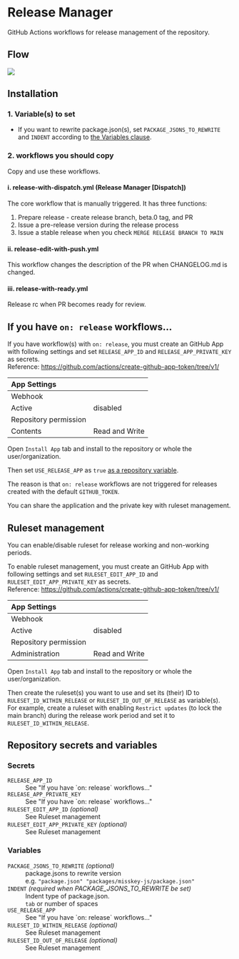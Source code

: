 # Release Manager
GitHub Actions workflows for release management of the repository. 

## Flow
![](flow.png)

## Installation
### 1. Variable(s) to set
- If you want to rewrite package.json(s), set `PACKAGE_JSONS_TO_REWRITE` and `INDENT` according to [the Variables clause](#variables).

### 2. workflows you should copy
Copy and use these workflows.

#### ⅰ. release-with-dispatch.yml (Release Manager [Dispatch])
The core workflow that is manually triggered. It has three functions:

1. Prepare release - create release branch, beta.0 tag, and PR
2. Issue a pre-release version during the release process
3. Issue a stable release when you check `MERGE RELEASE BRANCH TO MAIN`

#### ⅱ. release-edit-with-push.yml
This workflow changes the description of the PR when CHANGELOG.md is changed.

#### ⅲ. release-with-ready.yml
Release rc when PR becomes ready for review.

## If you have `on: release` workflows...
If you have workflow(s) with `on: release`, you must create an GitHub App with following settings and set `RELEASE_APP_ID` and `RELEASE_APP_PRIVATE_KEY` as secrets.  
Reference: https://github.com/actions/create-github-app-token/tree/v1/

|App Settings||
|:--|:--|
|Webhook||
|Active|disabled|
|Repository permission||
|Contents|Read and Write|

Open `Install App` tab and install to the repository or whole the user/organization.

Then set `USE_RELEASE_APP` as `true` [as a repository variable](https://docs.github.com/en/actions/learn-github-actions/variables#creating-configuration-variables-for-a-repository).

The reason is that `on: release` workflows are not triggered for releases created with the default `GITHUB_TOKEN`.

You can share the application and the private key with ruleset management.

## Ruleset management
You can enable/disable ruleset for release working and non-working periods.

To enable ruleset management, you must create an GitHub App with following settings and set `RULESET_EDIT_APP_ID` and `RULESET_EDIT_APP_PRIVATE_KEY` as secrets.  
Reference: https://github.com/actions/create-github-app-token/tree/v1/

|App Settings||
|:--|:--|
|Webhook||
|Active|disabled|
|Repository permission||
|Administration|Read and Write|

Open `Install App` tab and install to the repository or whole the user/organization.

Then create the ruleset(s) you want to use and set its (their) ID to `RULESET_ID_WITHIN_RELEASE` or `RULESET_ID_OUT_OF_RELEASE` as variable(s).  
For example, create a ruleset with enabling `Restrict updates` (to lock the main branch) during the release work period and set it to `RULESET_ID_WITHIN_RELEASE`.

## Repository secrets and variables
### Secrets
<dl>
<dt><code>RELEASE_APP_ID</code></dt>
<dd>See "If you have `on: release` workflows..."</dd>
<dt><code>RELEASE_APP_PRIVATE_KEY</code></dt>
<dd>See "If you have `on: release` workflows..."</dd>
<dt><code>RULESET_EDIT_APP_ID</code> <i>(optional)</i></dt>
<dd>See Ruleset management</dd>
<dt><code>RULESET_EDIT_APP_PRIVATE_KEY</code> <i>(optional)</i></dt>
<dd>See Ruleset management</dd>
</dl>

### Variables

<dl>
<dt><code>PACKAGE_JSONS_TO_REWRITE</code> <i>(optional)</i></dt>
<dd>package.jsons to rewrite version<br>e.g. <code>"package.json" "packages/misskey-js/package.json"</code></dd>
<dt><code>INDENT</code> <i>(required when PACKAGE_JSONS_TO_REWRITE be set)</i></dt>
<dd>Indent type of package.json.<br><code>tab</code> or number of spaces</dd>
<dt><code>USE_RELEASE_APP</code></dt>
<dd>See "If you have `on: release` workflows..."</dd>
<dt><code>RULESET_ID_WITHIN_RELEASE</code> <i>(optional)</i></dt>
<dd>See Ruleset management</dd>
<dt><code>RULESET_ID_OUT_OF_RELEASE</code> <i>(optional)</i></dt>
<dd>See Ruleset management</dd>
</dl>
